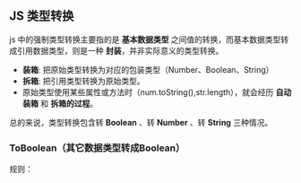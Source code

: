 ## JS 类型转换

js 中的强制类型转换主要指的是 **基本数据类型** 之间值的转换，而基本数据类型转成引用数据类型，则是一种 **封装**，并非实际意义的类型转换。

- **装箱**: 把原始类型转换为对应的包装类型（Number、Boolean、String） 
- **拆箱**: 把引用类型转换为原始类型。
- 原始类型使用某些属性或方法时（num.toString(),str.length），就会经历 **自动装箱** 和 **拆箱的过程**。

总的来说，类型转换包含转 **Boolean** 、转 **Number** 、转 **String** 三种情况。

### ToBoolean（其它数据类型转成Boolean）

规则：




